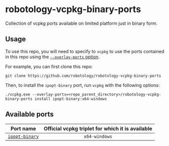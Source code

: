 # robotology-vcpkg-binary-ports
Collection of vcpkg ports available on limited platform just in binary form. 

## Usage

To use this repo, you will need to specify to `vcpkg` to use the ports contained in this repo using
the [`--overlay-ports` option](https://github.com/microsoft/vcpkg/blob/master/docs/specifications/ports-overlay.md). 

For example, you can first clone this repo:
~~~
git clone https://github.com/robotology/robotology-vcpkg-binary-ports
~~~

Then, to install the `ipopt-binary` port, run `vcpkg` with the following options: 
~~~
./vcpkg.exe --overlay-ports=<repo_parent_directory>/robotology-vcpkg-binary-ports install ipopt-binary:x64-windows
~~~

## Available ports 

| Port name | Official vcpkg triplet for which it is available | 
|:---------:|:------------------------------------------------:|
| [`ipopt-binary`](ipopt-binary)| `x64-windows`                | 

